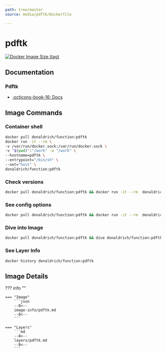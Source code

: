 ```yaml
---
path: tree/master
source: media/pdftk/Dockerfile

---
```


# pdftk

[![Docker Image Size (tag)](https://img.shields.io/docker/image-size/donaldrich/function/pdftk?color=blue&label=donaldrich/function:pdftk&logo=docker&style=flat-square)](https://hub.docker.com/r/donaldrich/function/pdftk)

## Documentation

### Pdftk

* [:octicons-book-16: Docs](https://www.pdflabs.com/tools/pdftk-the-pdf-toolkit)

## Image Commands

### Container shell

```sh
docker pull donaldrich/function:pdftk
docker run -it --rm \
-v /var/run/docker.sock:/var/run/docker.sock \
-v "$(pwd)":"/work" -w "/work" \
--hostname=pdftk \
--entrypoint="/bin/sh" \
--net="host" \
donaldrich/function:pdftk
```

### Check versions

```sh
docker pull donaldrich/function:pdftk && docker run -it --rm  donaldrich/function:pdftk validate
```

### See config options

```sh
docker pull donaldrich/function:pdftk && docker run -it --rm  donaldrich/function:pdftk help
```

### Dive into Image

```sh
docker pull donaldrich/function:pdftk && dive donaldrich/function:pdftk
```

### See Layer Info

```sh
docker history donaldrich/function:pdftk
```

## Image Details

??? info ""

    === "Image"
        ```json
        --8<--
        image-info/pdftk.md
        --8<--
        ```

    === "Layers"
        ```md
        --8<--
        layers/pdftk.md
        --8<--
        ```
